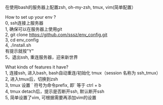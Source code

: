 在使用bash的服务器上配置zsh, oh-my-zsh, tmux, vim(简单配置）
  
How to set up your env ?  
0, ssh连接上服务器  
1, 确保可以在服务器上使用git  
2, git clone https://github.com/sssz/env_config.git  
3, cd env_config  
4, ./install.sh  
    有提示就按"Y"  
5，退出ssh, 重连服务器，迎来新世界  
  
  
What kinds of features it have?  
1, 连接ssh, 进入bash, bash自动重连/初始化 tmux（session 名称为 ssh_tmux）  
2, 进入tmux后，切换到zsh  
3, tmux 设置 \` 符号为命令prefix, 即\` 等于 ctrl + b  
4, tmux detach后，提示是否断开ssh, 默认断开ssh  
5, 简单设置了vim, 可根据需要再添加vim的设置  




